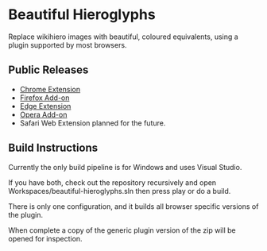 Beautiful Hieroglyphs
=====================

Replace wikihiero images with beautiful, coloured equivalents, using a plugin
supported by most browsers.

Public Releases
---------------

* [Chrome Extension](https://chrome.google.com/webstore/detail/beautiful-hieroglyphs/ejdjggchjcccilcghndkdcnllinanmch)
* [Firefox Add-on](https://addons.mozilla.org/en-US/firefox/addon/beautiful-hieroglyphs/versions/)
* [Edge Extension](https://microsoftedge.microsoft.com/addons/detail/gepahhpjaofbclkokipclbppfmjkfbga)
* [Opera Add-on](https://addons.opera.com/en/extensions/details/beautiful-hieroglyphs/)
* Safari Web Extension planned for the future.

Build Instructions
------------------

Currently the only build pipeline is for Windows and uses Visual Studio.

If you have both, check out the repository recursively and open
Workspaces/beautiful-hieroglyphs.sln then press play or do a build.

There is only one configuration, and it builds all browser specific versions of
the plugin.

When complete a copy of the generic plugin version of the zip will be opened for
inspection.
